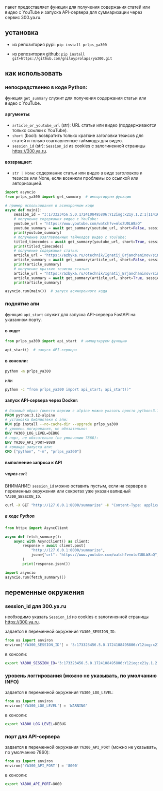 пакет предоставляет функции для получения содержания статей или видео с YouTube и запуска API-сервера для суммаризации через сервис 300.ya.ru. 

## установка

- из репозитория pypi:
`pip install prlps_ya300`

- из репозитория github:
`pip install git+https://github.com/gniloyprolaps/ya300.git`


## как использовать

### непосредственно в коде Python:

функция `get_summary` служит для получения содержания статьи или видео с YouTube.

#### аргументы:
- `article_or_youtube_url` (str): URL статьи или видео (поддерживаются только ссылки с YouTube).
- `short` (bool): возвратить только краткие заголовки тезисов для статей и только озаглавленные таймкоды для видео.
- `session_id` (str): `Session_id` из cookies с залогиненной страницы https://300.ya.ru.

#### возвращает:
- `str | None`: содержание статьи или видео в виде заголовков и тезисов или None, если возникли проблемы со ссылкой или авторизацией.

```python
import asyncio
from prlps_ya300 import get_summary  # импортируем функцию

# пример использования в асинхронном коде
async def main():
    session_id = "3:173323456.5.0.1724108495806:Y12iog:x21y.1.2:1|1141634570.0.2.3:1728003508|6:10200414.986812.uaRU96USIomXSkGPPOV1-Zov404"
    # получение содержания видео с YouTube:
    youtube_url = "https://www.youtube.com/watch?v=mloZU0LW8aQ"
    youtube_summary = await get_summary(youtube_url, short=False, session_id=session_id)
    print(youtube_summary)
    # получение озаглавленных таймкодов видео с YouTube:
    titled_timecodes = await get_summary(youtube_url, short=True, session_id=session_id)
    print(titled_timecodes)
    # получение содержания статьи:
    article_url = "https://azbyka.ru/otechnik/Ignatij_Brjanchaninov/simfonija-po-tvorenijam-svjatitelja-ignatija-brjanchaninova-tereshenko/3"
    article_summary = await get_summary(article_url, short=False, session_id=session_id)
    print(article_summary)
    # получение кратких тезисов статьи:
    article_url = "https://azbyka.ru/otechnik/Ignatij_Brjanchaninov/simfonija-po-tvorenijam-svjatitelja-ignatija-brjanchaninova-tereshenko/3"
    article_summary = await get_summary(article_url, short=True, session_id=session_id)
    print(article_summary)

asyncio.run(main())  # запуск асинхронного кода
```

### поднятие апи

функция `api_start` служит для запуска API-сервера FastAPI на указанном порту.

#### в коде:

```python
from prlps_ya300 import api_start  # импортируем функцию

api_start()  # запуск API-сервера
```

#### в консоли:
```bash
python -m prlps_ya300
```
или
```bash
python -c "from prlps_ya300 import api_start; api_start()"
```

#### запуск API-сервера через Docker:

```dockerfile
# базовый образ (вместо версии с alpine можно указать просто python:3.12):
FROM python:3.12-alpine
# установка библиотеки с апи:
RUN pip install --no-cache-dir --upgrade prlps_ya300
# уровень логирования, не обязательно:
ENV YA300_LOG_LEVEL=DEBUG
# порт, не обязательно (по умолчанию 7860):
ENV YA300_API_PORT=8080
# команда запуска апи:
CMD ["python", "-m", "prlps_ya300"]
```

#### выполнение запроса к API

##### через `curl`

ВНИМАНИЕ: `session_id` можно оставить пустым, если на сервере в переменных окружения или секретах уже указан валидный `YA300_SESSION_ID`.

```sh
curl -X GET "http://127.0.0.1:8000/summarize" -H "Content-Type: application/json" -d '{"url": "https://www.youtube.com/watch?v=mloZU0LW8aQ", "short": false, "session_id": "3:173323456.5.0.1724108495806:Y12iog:x21y.1.2:1|1141634570.0.2.3:1728003508|6:10200414.986812.uaRU96USIomXSkGPPOV1-Zov404"}'
```

##### в коде Python

```python
from httpx import AsyncClient

async def fetch_summary():
    async with AsyncClient() as client:
        response = await client.post(
            "http://127.0.0.1:8000/summarize",
            json={"url": "https://www.youtube.com/watch?v=mloZU0LW8aQ", "short": False, "session_id": "3:173323456.5.0.1724108495806:Y12iog:x21y.1.2:1|1141634570.0.2.3:1728003508|6:10200414.986812.uaRU96USIomXSkGPPOV1-Zov404"}
        )
        print(response.json())

import asyncio
asyncio.run(fetch_summary())
```


## переменные окружения

### session_id для 300.ya.ru

необходимо указать `Session_id` из cookies с залогиненной страницы https://300.ya.ru.

задается в переменной окружения `YA300_SESSION_ID`:

```python
from os import environ
environ['YA300_SESSION_ID'] = '3:173323456.5.0.1724108495806:Y12iog:x21y.1.2:1|1141634570.0.2.3:1728003508|6:10200414.986812.uaRU96USIomXSkGPPOV1-Zov404'
```

в консоли:

```sh
export YA300_SESSION_ID='3:173323456.5.0.1724108495806:Y12iog:x21y.1.2:1|1141634570.0.2.3:1728003508|6:10200414.986812.uaRU96USIomXSkGPPOV1-Zov404'
```

### уровень логгирования (можно не указывать, по умолчанию INFO)

задается в переменной окружения `YA300_LOG_LEVEL`:

```python
from os import environ
environ['YA300_LOG_LEVEL'] = 'WARNING'
```

в консоли:

```sh
export YA300_LOG_LEVEL=DEBUG
```

### порт для API-сервера

задается в переменной окружения `YA300_API_PORT` (можно не указывать, по умолчанию 7860):

```python
from os import environ
environ['YA300_API_PORT'] = '8000'
```

в консоли:

```sh
export YA300_API_PORT=8000
```
